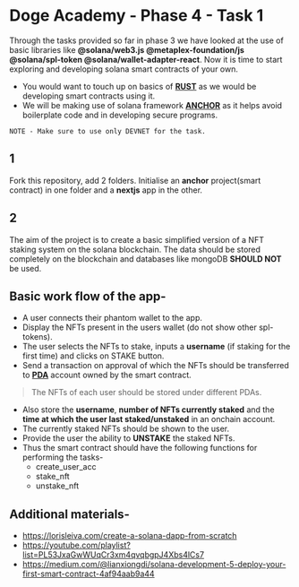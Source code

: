 
# Doge Academy - Phase 4 - Task 1
Through the tasks provided so far in phase 3 we have looked at the use of basic libraries like **@solana/web3.js @metaplex-foundation/js @solana/spl-token @solana/wallet-adapter-react**. Now it is time to start exploring and developing solana smart contracts of your own.
* You would want to touch up on basics of [**RUST**](https://youtu.be/-AAtfPHEMbA) as we would be developing smart contracts using it.
* We will be making use of solana framework [**ANCHOR**](https://www.anchor-lang.com/) as it helps avoid boilerplate code and in developing secure programs.
 ```
NOTE - Make sure to use only DEVNET for the task.
```

## 1
Fork this repository, add 2 folders. Initialise an **anchor** project(smart contract) in one folder and a **nextjs** app in the other.

## 2
The aim of the project is to create a basic simplified version of a NFT staking system on the solana blockchain.  The data should be stored completely on the blockchain and databases like mongoDB **SHOULD NOT** be used.

## Basic work flow of the app-
 * A user connects their phantom wallet to the app.
 * Display the NFTs present in the users wallet (do not show other spl-tokens).
 * The user selects the NFTs to stake, inputs a **username** (if staking for the first time)   and clicks on STAKE button.
 * Send a transaction on approval of which the NFTs should be transferred  to  **[PDA](https://solanacookbook.com/core-concepts/pdas.html)** account owned by the smart contract.
>  The NFTs of each user should be stored under different PDAs.
 * Also store the **username**, **number of NFTs currently staked** and the **time at which the user last staked/unstaked** in an onchain account.
 * The currently staked NFTs should be shown to the user.
 * Provide the user the ability to **UNSTAKE** the staked NFTs.
 * Thus the smart contract should have the following functions for performing the tasks-	
	* create_user_acc
	* stake_nft
	* unstake_nft
## Additional materials-
 * https://lorisleiva.com/create-a-solana-dapp-from-scratch
 * https://youtube.com/playlist?list=PL53JxaGwWUqCr3xm4qvqbgpJ4Xbs4lCs7
 * https://medium.com/@lianxiongdi/solana-development-5-deploy-your-first-smart-contract-4af94aab9a44
